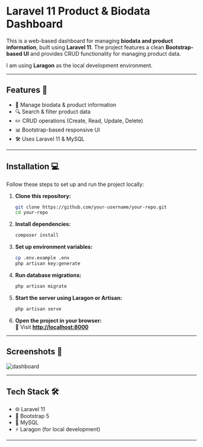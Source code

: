 # Laravel 11 Product & Biodata Dashboard

This is a web-based dashboard for managing **biodata and product information**, built using **Laravel 11**. The project features a clean **Bootstrap-based UI** and provides CRUD functionality for managing product data. 

I am using **Laragon** as the local development environment.

---

## Features 🚀

- 📝 Manage biodata & product information
- 🔍 Search & filter product data
- ✏️ CRUD operations (Create, Read, Update, Delete)
- 📊 Bootstrap-based responsive UI
- 🛠 Uses Laravel 11 & MySQL

---

## Installation 💻

Follow these steps to set up and run the project locally:

1. **Clone this repository:**
   ```sh
   git clone https://github.com/your-username/your-repo.git
   cd your-repo
   ```

2. **Install dependencies:**
   ```sh
   composer install
   ```

3. **Set up environment variables:**
   ```sh
   cp .env.example .env
   php artisan key:generate
   ```

4. **Run database migrations:**
   ```sh
   php artisan migrate
   ```

5. **Start the server using Laragon or Artisan:**
   ```sh
   php artisan serve
   ```

6. **Open the project in your browser:**  
   📌 Visit **[http://localhost:8000](http://localhost:8000)**

---

## Screenshots 📸

![dashboard](https://github.com/user-attachments/assets/f543ad52-c8a4-4382-815b-a1b293585444)

---

## Tech Stack 🛠

- 🌐 Laravel 11
- 🎨 Bootstrap 5
- 💾 MySQL
- ⚡ Laragon (for local development)

---
